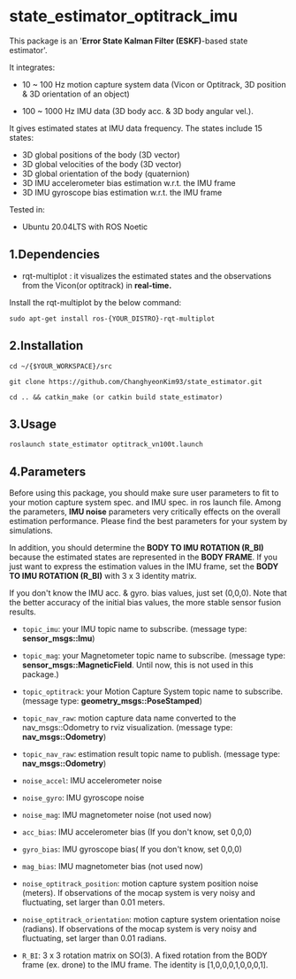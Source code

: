 # state_estimator_optitrack_imu
This package is an '**Error State Kalman Filter (ESKF)**-based state estimator'. 

It integrates:

* 10 ~ 100 Hz motion capture system data (Vicon or Optitrack, 3D position & 3D orientation of an object) 

* 100 ~ 1000 Hz IMU data (3D body acc. & 3D body angular vel.).

It gives estimated states at IMU data frequency. The states include 15 states:

* 3D global positions of the body (3D vector)
* 3D global velocities of the body (3D vector)
* 3D global orientation of the body (quaternion)
* 3D IMU accelerometer bias estimation w.r.t. the IMU frame
* 3D IMU gyroscope bias estimation w.r.t. the IMU frame

Tested in:

* Ubuntu 20.04LTS with ROS Noetic

1.Dependencies
------
* rqt-multiplot : it visualizes the estimated states and the observations from the Vicon(or optitrack) in **real-time.**

Install the rqt-multiplot by the below command:

    sudo apt-get install ros-{YOUR_DISTRO}-rqt-multiplot


2.Installation
------
    cd ~/{$YOUR_WORKSPACE}/src

    git clone https://github.com/ChanghyeonKim93/state_estimator.git

    cd .. && catkin_make (or catkin build state_estimator)
    

3.Usage
------
    roslaunch state_estimator optitrack_vn100t.launch 
    
    
4.Parameters
------
Before using this package, you should make sure user parameters to fit to your motion capture system spec. and IMU spec. in ros launch file.
Among the parameters, **IMU noise** parameters very critically effects on the overall estimation performance. Please find the best parameters for your system by simulations.

In addition, you should determine the **BODY TO IMU ROTATION (R_BI)** because the estimated states are represented in the **BODY FRAME**. If you just want to express the estimation values in the IMU frame, set the **BODY TO IMU ROTATION (R_BI)** with 3 x 3 identity matrix.

If you don't know the IMU acc. & gyro. bias values, just set (0,0,0). Note that the better accuracy of the initial bias values, the more stable sensor fusion results.

- `topic_imu`: your IMU topic name to subscribe. (message type: **sensor_msgs::Imu**) 
- `topic_mag`: your Magnetometer topic name to subscribe. (message type: **sensor_msgs::MagneticField**. Until now, this is not used in this package.) 
- `topic_optitrack`: your Motion Capture System topic name to subscribe. (message type: **geometry_msgs::PoseStamped**) 

- `topic_nav_raw`: motion capture data name converted to the nav_msgs::Odometry to rviz visualization. (message type: **nav_msgs::Odometry**) 
- `topic_nav_raw`: estimation result topic name to publish. (message type: **nav_msgs::Odometry**) 

- `noise_accel`: IMU accelerometer noise
- `noise_gyro`: IMU gyroscope noise
- `noise_mag`: IMU magnetometer noise (not used now)

- `acc_bias`: IMU accelerometer bias (If you don't know, set 0,0,0)
- `gyro_bias`: IMU gyroscope bias( If you don't know, set 0,0,0)
- `mag_bias`: IMU magnetometer bias (not used now)

- `noise_optitrack_position`: motion capture system position noise (meters). If observations of the mocap system is very noisy and fluctuating, set larger than 0.01 meters.
- `noise_optitrack_orientation`: motion capture system orientation noise (radians). If observations of the mocap system is very noisy and fluctuating, set larger than 0.01 radians.

- `R_BI`: 3 x 3 rotation matrix on SO(3). A fixed rotation from the BODY frame (ex. drone) to the IMU frame. The identity is [1,0,0,0,1,0,0,0,1].


